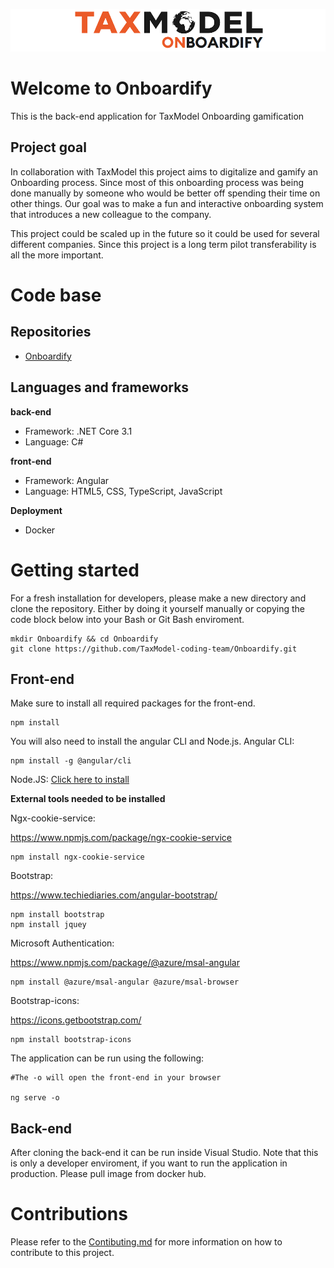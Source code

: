 ![image](./assets/logo.png)

# Welcome to Onboardify
This is the back-end application for TaxModel Onboarding gamification

## Project goal
In collaboration with TaxModel this project aims to digitalize and gamify an Onboarding process.
Since most of this onboarding process was being done manually by someone who would be better off spending their time on other things. Our goal was to make a fun and interactive onboarding system that introduces a new colleague to the company.

This project could be scaled up in the future so it could be used for several different companies. Since this project is a long term pilot transferability is all the more important. 

# Code base
## Repositories

- [Onboardify](https://github.com/TaxModel-coding-team/Onboardify.git)

## Languages and frameworks
**back-end**
- Framework: .NET Core 3.1
- Language: C#

**front-end**
- Framework: Angular
- Language: HTML5, CSS, TypeScript, JavaScript

**Deployment**
- Docker

# Getting started
For a fresh installation for developers, please make a new directory and clone the repository.
Either by doing it yourself manually or copying the code block below into your Bash or Git Bash enviroment.

```
mkdir Onboardify && cd Onboardify
git clone https://github.com/TaxModel-coding-team/Onboardify.git
```
## Front-end
Make sure to install all required packages for the front-end.
```
npm install
```

You will also need to install the angular CLI and Node.js.
Angular CLI:

```
npm install -g @angular/cli
```
Node.JS:
[Click here to install](https://nodejs.org/en/)


**External tools needed to be installed**

Ngx-cookie-service:

https://www.npmjs.com/package/ngx-cookie-service 
```
npm install ngx-cookie-service
```

Bootstrap:

https://www.techiediaries.com/angular-bootstrap/ 
```
npm install bootstrap
npm install jquey
```

Microsoft Authentication:

https://www.npmjs.com/package/@azure/msal-angular 
```
npm install @azure/msal-angular @azure/msal-browser
```

Bootstrap-icons:

https://icons.getbootstrap.com/
```
npm install bootstrap-icons
```

The application can be run using the following:
```
#The -o will open the front-end in your browser

ng serve -o
```

## Back-end
After cloning the back-end it can be run inside Visual Studio.
Note that this is only a developer enviroment, if you want to run the application in production.
Please pull image from docker hub.

# Contributions
Please refer to the [Contibuting.md](https://github.com/TaxModel-coding-team/Onboardify/blob/main/Contibuting.md) for more information on how to contribute to this project.
